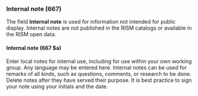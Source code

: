 ### Internal note (667)

The field **Internal note** is used for information not intended for public display. Internal notes are not published in the RISM catalogs or available in the RISM open data.

#### Internal note (667 $a)

Enter local notes for internal use, including for use within your own working group. Any language may be entered here. Internal notes can be used for remarks of all kinds, such as questions, comments, or research to be done. Delete notes after they have served their purpose. It is best practice to sign your
note using your initials and the date.  
